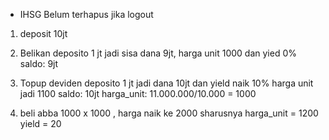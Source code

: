 - IHSG Belum terhapus jika logout

1. deposit 10jt
2. Belikan deposito 1 jt jadi sisa dana 9jt, harga unit 1000 dan yied 0%
    saldo: 9jt

3. Topup deviden deposito 1 jt jadi dana 10jt dan yield naik 10% harga unit jadi 1100
    saldo: 10jt
    harga_unit: 11.000.000/10.000 = 1000

4. beli abba 1000 x 1000 , harga naik ke 2000
    sharusnya 
        harga_unit = 1200
        yield = 20


